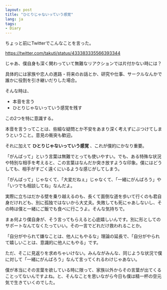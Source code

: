 ```yaml
---
layout: post
title: "ひとりじゃないっていう感覚"
lang: ja
tags:
- Diary
---
```


ちょっと前にTwitterでこんなことを言った。

https://twitter.com/takuti/status/433383335566393344

じゃあ、僕自身も深く関わっていて無難なリアクションでは片付かない時には？

具体的には家族や恋人の進路・将来のお話とか、研究や仕事、サークルなんかで誰かに役割を引き継いだりした場合。

そんな時は、

- 本音を言う
- ひとりじゃないっていう感覚を残す

この2つを特に意識する。

本音を言うってことは、些細な疑問とか不安をあまり深く考えずにぶつけてしまうということ。意見の衝突も歓迎。

それに加えて __ひとりじゃないっていう感覚__ 、これが僕的にかなり重要。

「がんばって」という言葉は無難でとっても使いやすい。でも、ある特殊な状況や特別な相手を考えると、この言葉はなんだか突き放すような印象。僕にはどうしても、相手がすごく遠くにいるような感じがしてしまう。

「がんばって」じゃなくて、「大変だねぇ」じゃなくて、「一緒にがんばろう」や「いつでも相談してね」なんだよ。

実際に立ちはだかる壁を乗り越えるのも、長くて面倒な道を歩いて行くのも君自身だけれども、別に孤独ではないから大丈夫。失敗しても死にゃあしないし、その時は僕と一緒にご飯でも食べに行こうよ。そんな気持ちで。

まぁ何より僕自身が、そう言ってもらえると心底嬉しいんです。別に形としてのサポートなんてなくたっていい。その一言でどれだけ救われることか。

「自分がやられて嫌なことは、他人にもやるな」理論の延長で、「自分がやられて嬉しいことは、意識的に他人にもやる」です。

ただ、そこに見返りを求めちゃいけない。みんながみんな、同じような状況で僕に対して「一緒にがんばろう」なんて言ってくれるわけじゃあない。

僕が本当にその言葉を欲している時に限って、家族以外からその言葉が出てくることってないんですよね。と、そんなことを思いながら今日も僕は精一杯の空元気で生きていくのでした。
